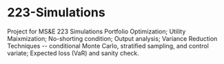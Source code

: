 # 223-Simulations
Project for MS&amp;E 223 Simulations
Portfolio Optimization; Utility Maixmization; No-shorting condition; 
Output analysis; Variance Reduction Techniques -- conditional Monte Carlo, stratified sampling, and control variate;
Expected loss (VaR) and sanity check.
